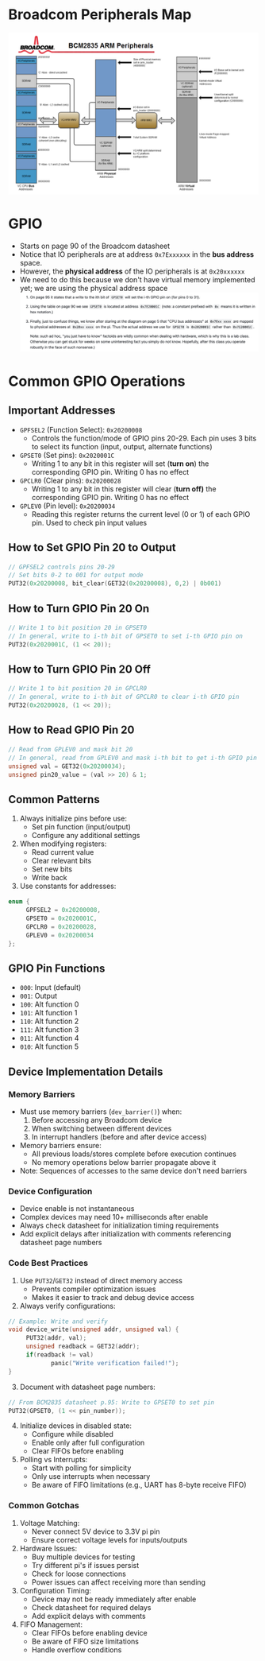 # Broadcom Peripherals Map
![Pasted image 20250114174009](../../attachments/Pasted%20image%2020250114174009.png)

# GPIO
* Starts on page 90 of the Broadcom datasheet
* Notice that IO peripherals are at address `0x7Exxxxxx` in the **bus address** space.
* However, the **physical address** of the IO peripherals is at `0x20xxxxxx`
* We need to do this because we don't have virtual memory implemented yet; we are using the physical address space
![Pasted image 20250114174206](../../attachments/Pasted%20image%2020250114174206.png)

# Common GPIO Operations
## Important Addresses
* `GPFSEL2` (Function Select): `0x20200008`
	* Controls the function/mode of GPIO pins 20-29. Each pin uses 3 bits to select its function (input, output, alternate functions)
* `GPSET0` (Set pins): `0x2020001C`
	* Writing 1 to any bit in this register will set (**turn on**) the corresponding GPIO pin. Writing 0 has no effect
* `GPCLR0` (Clear pins): `0x20200028`
	* Writing 1 to any bit in this register will clear (**turn off)** the corresponding GPIO pin. Writing 0 has no effect
* `GPLEV0` (Pin level): `0x20200034`
	* Reading this register returns the current level (0 or 1) of each GPIO pin. Used to check pin input values
## How to Set GPIO Pin 20 to Output
```c
// GPFSEL2 controls pins 20-29
// Set bits 0-2 to 001 for output mode
PUT32(0x20200008, bit_clear(GET32(0x20200008), 0,2) | 0b001)
```
## How to Turn GPIO Pin 20 On
```c
// Write 1 to bit position 20 in GPSET0
// In general, write to i-th bit of GPSET0 to set i-th GPIO pin on
PUT32(0x2020001C, (1 << 20));
```
## How to Turn GPIO Pin 20 Off
```c
// Write 1 to bit position 20 in GPCLR0
// In general, write to i-th bit of GPCLR0 to clear i-th GPIO pin
PUT32(0x20200028, (1 << 20));
```
## How to Read GPIO Pin 20
```c
// Read from GPLEV0 and mask bit 20
// In general, read from GPLEV0 and mask i-th bit to get i-th GPIO pin value
unsigned val = GET32(0x20200034);
unsigned pin20_value = (val >> 20) & 1;
```

## Common Patterns
1. Always initialize pins before use:
	* Set pin function (input/output)
	* Configure any additional settings
2. When modifying registers:
	* Read current value
	* Clear relevant bits
	* Set new bits
	* Write back
3. Use constants for addresses:
```c
enum {
	 GPFSEL2 = 0x20200008,
	 GPSET0	= 0x2020001C,
	 GPCLR0	= 0x20200028,
	 GPLEV0	= 0x20200034
};
```
## GPIO Pin Functions
* `000`: Input (default)
* `001`: Output
* `100`: Alt function 0
* `101`: Alt function 1
* `110`: Alt function 2
* `111`: Alt function 3
* `011`: Alt function 4
* `010`: Alt function 5

## Device Implementation Details
### Memory Barriers
* Must use memory barriers (`dev_barrier()`) when:
	1. Before accessing any Broadcom device
	2. When switching between different devices
	3. In interrupt handlers (before and after device access)
* Memory barriers ensure:
	* All previous loads/stores complete before execution continues
	* No memory operations below barrier propagate above it
* Note: Sequences of accesses to the same device don't need barriers
### Device Configuration
* Device enable is not instantaneous
* Complex devices may need 10+ milliseconds after enable
* Always check datasheet for initialization timing requirements
* Add explicit delays after initialization with comments referencing datasheet page numbers
### Code Best Practices
1. Use `PUT32`/`GET32` instead of direct memory access
	* Prevents compiler optimization issues
	* Makes it easier to track and debug device access
2. Always verify configurations:
```c
// Example: Write and verify
void device_write(unsigned addr, unsigned val) {
	 PUT32(addr, val);
	 unsigned readback = GET32(addr);
	 if(readback != val) 
			panic("Write verification failed!");
}
```
3. Document with datasheet page numbers:
```c
// From BCM2835 datasheet p.95: Write to GPSET0 to set pin
PUT32(GPSET0, (1 << pin_number));
```
4. Initialize devices in disabled state:
	* Configure while disabled
	* Enable only after full configuration
	* Clear FIFOs before enabling
5. Polling vs Interrupts:
	* Start with polling for simplicity
	* Only use interrupts when necessary
	* Be aware of FIFO limitations (e.g., UART has 8-byte receive FIFO)
### Common Gotchas
1. Voltage Matching:
	* Never connect 5V device to 3.3V pi pin
	* Ensure correct voltage levels for inputs/outputs
2. Hardware Issues:
	* Buy multiple devices for testing
	* Try different pi's if issues persist
	* Check for loose connections
	* Power issues can affect receiving more than sending
3. Configuration Timing:
	* Device may not be ready immediately after enable
	* Check datasheet for required delays
	* Add explicit delays with comments
4. FIFO Management:
	* Clear FIFOs before enabling device
	* Be aware of FIFO size limitations
	* Handle overflow conditions
